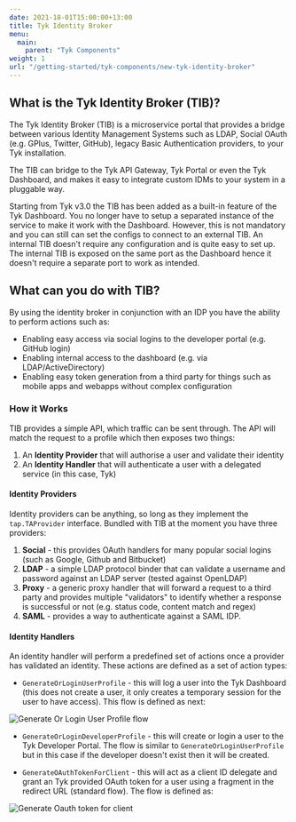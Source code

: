```yaml
--- 
date: 2021-18-01T15:00:00+13:00
title: Tyk Identity Broker
menu:
  main:
    parent: "Tyk Components"
weight: 1
url: "/getting-started/tyk-components/new-tyk-identity-broker"
---
```


## What is the Tyk Identity Broker (TIB)?

The Tyk Identity Broker (TIB) is a microservice portal that provides a bridge between various Identity Management Systems such as LDAP, Social OAuth (e.g. GPlus, Twitter, GitHub), legacy Basic Authentication providers, to your Tyk installation.

The TIB can bridge to the Tyk API Gateway, Tyk Portal or even the Tyk Dashboard, and makes it easy to integrate custom IDMs to your system in a pluggable way.

Starting from Tyk v3.0  the TIB has been added as a built-in feature of the Tyk Dashboard. You no longer have to setup a separated instance of the service to make it work with the Dashboard. However, this is not mandatory and you can still can set the configs to connect to an external TIB. An internal TIB doesn't require any configuration and is quite easy to set up. The internal TIB is exposed on the same port as the Dashboard hence it doesn't require a separate port to work as intended.


## What can you do with TIB?

By using the identity broker in conjunction with an IDP you have the ability to perform actions such as:

- Enabling easy access via social logins to the developer portal (e.g. GitHub login)
- Enabling internal access to the dashboard (e.g. via LDAP/ActiveDirectory)
- Enabling easy token generation from a third party for things such as mobile apps and webapps without complex configuration

### How it Works

TIB provides a simple API, which traffic can be sent through. The API will match the request to a profile which then exposes two things:

1. An **Identity Provider** that will authorise a user and validate their identity
2. An **Identity Handler** that will authenticate a user with a delegated service (in this case, Tyk)

#### Identity Providers

Identity providers can be anything, so long as they implement the `tap.TAProvider` interface. Bundled with TIB at the moment you have three providers:

1. **Social** - this provides OAuth handlers for many popular social logins (such as Google, Github and Bitbucket)
2. **LDAP** - a simple LDAP protocol binder that can validate a username and password against an LDAP server (tested against OpenLDAP)
3. **Proxy** - a generic proxy handler that will forward a request to a third party and provides multiple "validators" to identify whether a response is successful or not (e.g. status code, content match and regex)
4. **SAML** - provides a way to authenticate against a SAML IDP.

#### Identity Handlers

An identity handler will perform a predefined set of actions once a provider has validated an identity. These actions are defined as a set of action types:

* `GenerateOrLoginUserProfile` - this will log a user into the Tyk Dashboard (this does not create a user, it only creates a temporary session for the user to have access). This flow is defined as next:

![Generate Or Login User Profile flow](/docs/img/diagrams/generate-or-login-user-profile.png)

* `GenerateOrLoginDeveloperProfile` - this will create or login a user to the Tyk Developer Portal. The flow is similar to `GenerateOrLoginUserProfile` but in this case if the developer doesn't exist then it will be created.

* `GenerateOAuthTokenForClient` - this will act as a client ID delegate and grant an Tyk provided OAuth token for a user using a fragment in the redirect URL (standard flow). The flow is defined as:

![Generate Oauth token for client](/docs/img/diagrams/generate-oauth-token-for-client.png)
